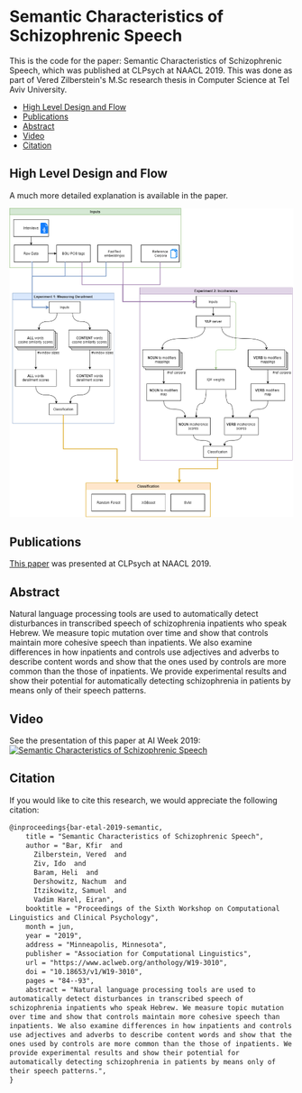 # Semantic Characteristics of Schizophrenic Speech
This is the code for the paper: Semantic Characteristics of Schizophrenic Speech, which was published at CLPsych at NAACL 2019.
This was done as part of Vered Zilberstein's M.Sc research thesis in Computer Science at Tel Aviv University.


  * [High Level Design and Flow](#high-level-design-and-flow)
  * [Publications](#publications)
  * [Abstract](#Abstract)
  * [Video](#Video)
  * [Citation](#citation)


## High Level Design and Flow

A much more detailed explanation is available in the paper.

![Semantic Characteristics of Schizophrenic Speech Design](https://github.com/Verose/NLP_CLPSYCH/blob/master/Semantic%20Characteristics%20of%20Schizophrenic%20Speech%20Design.png)


## Publications

[This paper](https://www.aclweb.org/anthology/W19-3010.pdf) was presented at CLPsych at NAACL 2019.

## Abstract

Natural language processing tools are used
to automatically detect disturbances in transcribed speech of schizophrenia inpatients
who speak Hebrew. We measure topic mutation over time and show that controls maintain more cohesive speech than inpatients. We
also examine differences in how inpatients and
controls use adjectives and adverbs to describe
content words and show that the ones used
by controls are more common than the those
of inpatients. We provide experimental results and show their potential for automatically
detecting schizophrenia in patients by means
only of their speech patterns.

## Video

See the presentation of this paper at AI Week 2019:  
[![Semantic Characteristics of Schizophrenic Speech](https://img.youtube.com/vi/vVbP8wM1KxA/1.jpg)](https://www.youtube.com/watch?v=vVbP8wM1KxA)

## Citation

If you would like to cite this research, we would appreciate the following citation:

```console
@inproceedings{bar-etal-2019-semantic,
    title = "Semantic Characteristics of Schizophrenic Speech",
    author = "Bar, Kfir  and
      Zilberstein, Vered  and
      Ziv, Ido  and
      Baram, Heli  and
      Dershowitz, Nachum  and
      Itzikowitz, Samuel  and
      Vadim Harel, Eiran",
    booktitle = "Proceedings of the Sixth Workshop on Computational Linguistics and Clinical Psychology",
    month = jun,
    year = "2019",
    address = "Minneapolis, Minnesota",
    publisher = "Association for Computational Linguistics",
    url = "https://www.aclweb.org/anthology/W19-3010",
    doi = "10.18653/v1/W19-3010",
    pages = "84--93",
    abstract = "Natural language processing tools are used to automatically detect disturbances in transcribed speech of schizophrenia inpatients who speak Hebrew. We measure topic mutation over time and show that controls maintain more cohesive speech than inpatients. We also examine differences in how inpatients and controls use adjectives and adverbs to describe content words and show that the ones used by controls are more common than the those of inpatients. We provide experimental results and show their potential for automatically detecting schizophrenia in patients by means only of their speech patterns.",
}
```

